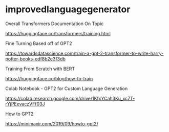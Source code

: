 # improvedlanguagegenerator

Overall Transformers Documentation On Topic

https://huggingface.co/transformers/training.html


Fine Turning Based off of GPT2

https://towardsdatascience.com/train-a-gpt-2-transformer-to-write-harry-potter-books-edf8b2e3f3db

Training From Scratch with BERT

https://huggingface.co/blog/how-to-train


Colab Notebook - GPT2 for Custom Language Generation

https://colab.research.google.com/drive/1KfxYCah3Ku_xc7T-rYjPEevaczVFf03J

How to GPT2

https://minimaxir.com/2019/09/howto-gpt2/
